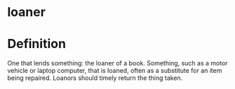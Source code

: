 # loaner
# Definition
 One that lends something: the loaner of a book. Something, such as a motor vehicle or laptop computer, that is loaned, often as a substitute for an item being repaired.
Loanors should timely return the thing taken.
